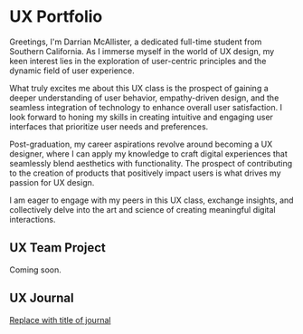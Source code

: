 # UX Portfolio

Greetings, I'm Darrian McAllister, a dedicated full-time student from Southern California. As I immerse myself in the world of UX design, my keen interest lies in the exploration of user-centric principles and the dynamic field of user experience.

What truly excites me about this UX class is the prospect of gaining a deeper understanding of user behavior, empathy-driven design, and the seamless integration of technology to enhance overall user satisfaction. I look forward to honing my skills in creating intuitive and engaging user interfaces that prioritize user needs and preferences.

Post-graduation, my career aspirations revolve around becoming a UX designer, where I can apply my knowledge to craft digital experiences that seamlessly blend aesthetics with functionality. The prospect of contributing to the creation of products that positively impact users is what drives my passion for UX design.

I am eager to engage with my peers in this UX class, exchange insights, and collectively delve into the art and science of creating meaningful digital interactions.

## UX Team Project

Coming soon.

## UX Journal

[Replace with title of journal](j01/)
